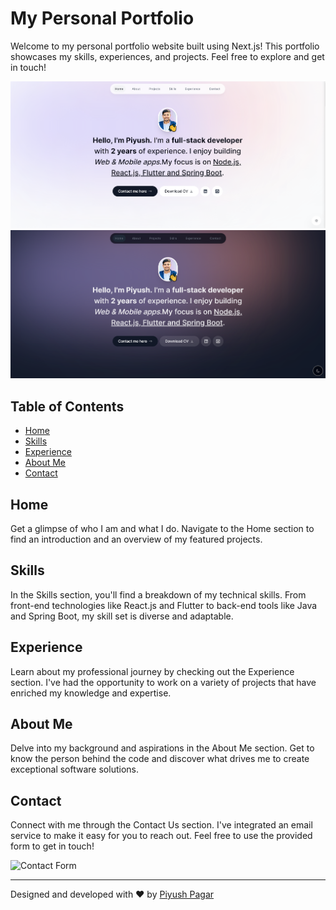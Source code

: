 # My Personal Portfolio

Welcome to my personal portfolio website built using Next.js! This portfolio showcases my skills, experiences, and projects. Feel free to explore and get in touch!

![Portfolio Preview](public/assets/portfoliolight.png)
![Portfolio Preview](public/assets/portfoliodark.png)

## Table of Contents

- [Home](#home)
- [Skills](#skills)
- [Experience](#experience)
- [About Me](#about-me)
- [Contact](#contact)

## Home

Get a glimpse of who I am and what I do. Navigate to the Home section to find an introduction and an overview of my featured projects.

## Skills

In the Skills section, you'll find a breakdown of my technical skills. From front-end technologies like React.js and Flutter to back-end tools like Java and Spring Boot, my skill set is diverse and adaptable.

## Experience

Learn about my professional journey by checking out the Experience section. I've had the opportunity to work on a variety of projects that have enriched my knowledge and expertise.

## About Me

Delve into my background and aspirations in the About Me section. Get to know the person behind the code and discover what drives me to create exceptional software solutions.

## Contact

Connect with me through the Contact Us section. I've integrated an email service to make it easy for you to reach out. Feel free to use the provided form to get in touch!

![Contact Form](contact-form.png)

---

Designed and developed with ❤️ by [Piyush Pagar](https://yourwebsite.com)

